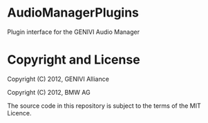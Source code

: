# AudioManagerPlugins
Plugin interface for the GENIVI Audio Manager

# Copyright and License
Copyright (C) 2012, GENIVI Alliance

Copyright (C) 2012, BMW AG

The source code in this repository is subject to the terms of the MIT Licence.
